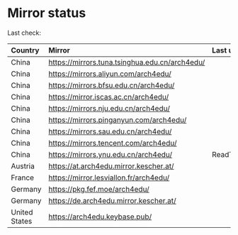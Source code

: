 <script src="./time.js"></script>
# Mirror status
Last check: <script type="text/javascript">localize(1668227728.0249908);</script>

|Country|Mirror|Last update|
|:------|:-----|:----------|
|China|https://mirrors.tuna.tsinghua.edu.cn/arch4edu/|<script type="text/javascript">localize(1668149642);</script>|
|China|https://mirrors.aliyun.com/arch4edu/|<script type="text/javascript">localize(1668149642);</script>|
|China|https://mirrors.bfsu.edu.cn/arch4edu/|<script type="text/javascript">localize(1668149642);</script>|
|China|https://mirror.iscas.ac.cn/arch4edu/|<script type="text/javascript">localize(1668149642);</script>|
|China|https://mirrors.nju.edu.cn/arch4edu/|<script type="text/javascript">localize(1668149642);</script>|
|China|https://mirrors.pinganyun.com/arch4edu/|<script type="text/javascript">localize(1668149642);</script>|
|China|https://mirrors.sau.edu.cn/arch4edu/|<script type="text/javascript">localize(1650446957);</script>|
|China|https://mirrors.tencent.com/arch4edu/|<script type="text/javascript">localize(1668149642);</script>|
|China|https://mirrors.ynu.edu.cn/arch4edu/|ReadTimeout|
|Austria|https://at.arch4edu.mirror.kescher.at/|<script type="text/javascript">localize(1668149642);</script>|
|France|https://mirror.lesviallon.fr/arch4edu/|<script type="text/javascript">localize(1668149642);</script>|
|Germany|https://pkg.fef.moe/arch4edu/|<script type="text/javascript">localize(1668149642);</script>|
|Germany|https://de.arch4edu.mirror.kescher.at/|<script type="text/javascript">localize(1668149642);</script>|
|United States|https://arch4edu.keybase.pub/|<script type="text/javascript">localize(1668149642);</script>|

<script src="./tablefilter/tablefilter.js"></script>
<script src="./table.js"></script>